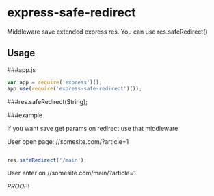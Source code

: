 # express-safe-redirect

Middleware save extended express res.
You can use res.safeRedirect()

## Usage

###app.js

```javascript
var app = require('express')();
app.use(require('express-safe-redirect')());
```

###res.safeRedirect(String);

###example

If you want save get params on redirect use that middleware

User open page: //somesite.com/?article=1

```javascript

res.safeRedirect('/main');

```

User enter on //somesite.com/main/?article=1

*PROOF!*